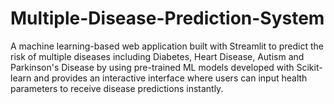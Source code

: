 # Multiple-Disease-Prediction-System
A machine learning-based web application built with Streamlit to predict the risk of multiple diseases including Diabetes, Heart Disease, Autism and Parkinson's Disease by using pre-trained ML models developed with Scikit-learn and provides an interactive interface where users can input health parameters to receive disease predictions instantly. 
